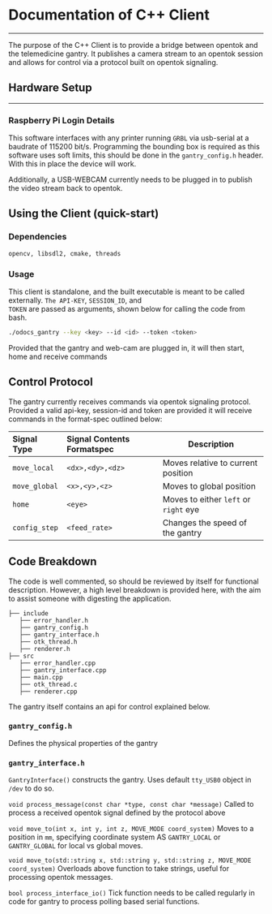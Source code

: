 # Documentation of C++ Client

---

The purpose of the C++ Client is to provide a bridge between opentok and the telemedicine gantry. It publishes a camera
stream to an opentok session and allows for control via a protocol built on opentok signaling.

## Hardware Setup

---

### Raspberry Pi Login Details


This software interfaces with any printer running `GRBL` via usb-serial at a baudrate of 115200 bit/s. Programming the
bounding box is required as this software uses soft limits, this should be done in the `gantry_config.h` header. With
this in place the device will work.

Additionally, a USB-WEBCAM currently needs to be plugged in to publish the video stream back to opentok.

## Using the Client (quick-start)
### Dependencies
`opencv, libsdl2, cmake, threads`

### Usage
This client is standalone, and the built executable is meant to be called externally. `The API-KEY`, `SESSION_ID`, and  
`TOKEN` are passed as arguments, shown below for calling the code from bash.

```bash
./odocs_gantry --key <key> --id <id> --token <token>
```

Provided that the gantry and web-cam are plugged in, it will then start, home and receive commands

## Control Protocol

The gantry currently receives commands via opentok signaling protocol. Provided a valid api-key, session-id and
token are provided it will receive commands in the format-spec outlined below:

| Signal Type   | Signal Contents Formatspec | Description                           |
|:--------------|:---------------------------|---------------------------------------|
| `move_local`  | `<dx>,<dy>,<dz>`           | Moves relative to current position    |
| `move_global` | `<x>,<y>,<z>`              | Moves to global position              |
| `home`        | `<eye>`                    | Moves to either `left` or `right` eye |
| `config_step` | `<feed_rate>`              | Changes the speed of the gantry       |

## Code Breakdown

The code is well commented, so should be reviewed by itself for functional description.  However, a high level 
breakdown is provided here, with the aim to assist someone with digesting the application.

 ```
├── include
    ├── error_handler.h
    ├── gantry_config.h
    ├── gantry_interface.h
    ├── otk_thread.h
    ├── renderer.h
├── src
    ├── error_handler.cpp       
    ├── gantry_interface.cpp
    ├── main.cpp
    ├── otk_thread.c
    ├── renderer.cpp
 ```
 
The gantry itself contains an api for control explained below. 

### `gantry_config.h`
Defines the physical properties of the gantry

### `gantry_interface.h`

`GantryInterface()` constructs the gantry.  Uses default `tty_USB0` object in `/dev` to do so.

`void process_message(const char *type, const char *message)` Called to process a received opentok signal defined by 
the protocol above

`void move_to(int x, int y, int z, MOVE_MODE coord_system)` Moves to a position in `mm`, specifying coordinate 
system AS `GANTRY_LOCAL` or `GANTRY_GLOBAL` for local vs global moves.

`void move_to(std::string x, std::string y, std::string z, MOVE_MODE coord_system)` Overloads above function to take 
strings, useful for processing opentok messages.

`bool process_interface_io()` Tick function needs to be called regularly in code for gantry to process polling based 
serial functions.
